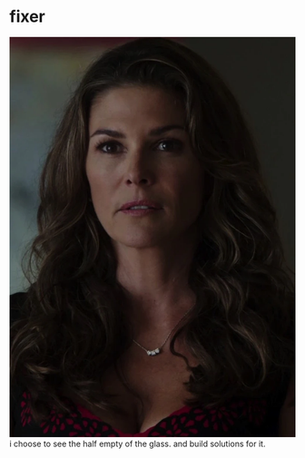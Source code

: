 # fixer
![zoe-morgan](../assets/zoe-morgan.jpg)
i choose to see the half empty of the glass.
and build solutions for it.